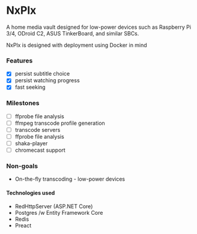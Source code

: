 # NxPlx

A home media vault designed for low-power devices such as Raspberry Pi 3/4, ODroid C2, ASUS TinkerBoard, and similar SBCs.

NxPlx is designed with deployment using Docker in mind

### Features
* [x] persist subtitle choice
* [x] persist watching progress
* [x] fast seeking

### Milestones
* [ ] ffprobe file analysis
* [ ] ffmpeg transcode profile generation
* [ ] transcode servers
* [ ] ffprobe file analysis
* [ ] shaka-player
* [ ] chromecast support

### Non-goals
- On-the-fly transcoding - low-power devices 

#### Technologies used
- RedHttpServer (ASP.NET Core)
- Postgres /w Entity Framework Core
- Redis
- Preact
